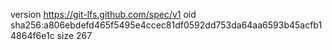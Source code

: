 version https://git-lfs.github.com/spec/v1
oid sha256:a806ebdefd465f5495e4ccec81df0592dd753da64aa6593b45acfb14864f6e1c
size 267
